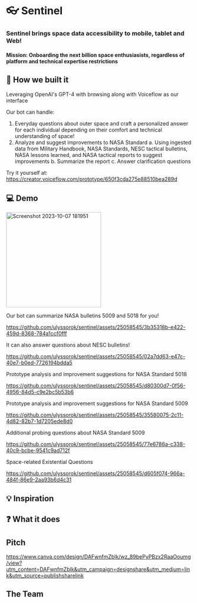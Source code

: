 # 👓 Sentinel

### Sentinel brings space data accessibility to mobile, tablet and Web!

#### Mission: Onboarding the next billion space enthusiasists, regardless of platform and technical expertise restrictions

## 🚧 How we built it 

Leveraging OpenAI's GPT-4 with browsing along with Voiceflow as our interface

Our bot can handle:
1. Everyday questions about outer space and craft a personalized answer for each individual depending on their comfort and technical understanding of space!
2. Analyze and suggest improvements to NASA Standard
  a. Using ingested data from Military Handbook, NASA Standards, NESC tactical bulletins, NASA lessons learned, and NASA tactical reports to suggest improvements
  b. Summarize the report
  c. Answer clarification questions

Try it yourself at: https://creator.voiceflow.com/prototype/650f3cda275e88510bea289d

## 💻 Demo

<img width="257" alt="Screenshot 2023-10-07 181951" src="https://github.com/ulyssorok/sentinel/assets/25058545/5d6d41c0-afc1-4b51-b484-31e0b35d1b71">

Our bot can summarize NASA bulletins 5009 and 5018 for you!

https://github.com/ulyssorok/sentinel/assets/25058545/3b35318b-e422-459d-8368-784a1ccf0fff

It can also answer questions about NESC bulletins!

https://github.com/ulyssorok/sentinel/assets/25058545/02a7dd63-e47c-40e7-b0ed-7726194bdda5

Prototype analysis and improvement suggestions for NASA Standard 5018

https://github.com/ulyssorok/sentinel/assets/25058545/d80300d7-0f56-4956-84d5-c9e2bc5b53b6

Prototype analysis and improvement suggestions for NASA Standard 5009

https://github.com/ulyssorok/sentinel/assets/25058545/35580075-2c11-4d82-82b7-1d7205ede8d0

Additional probing questions about NASA Standard 5009

https://github.com/ulyssorok/sentinel/assets/25058545/77e6786a-c338-40c9-bcbe-9541c9ad712f

Space-related Existential Questions

https://github.com/ulyssorok/sentinel/assets/25058545/d605f074-966a-484f-86e9-2aa93b6d4c31

## 💡 Inspiration 

## ❓ What it does



## Pitch

https://www.canva.com/design/DAFwnfmZblk/wz_89bePyPBzx2RaaOoumg/view?utm_content=DAFwnfmZblk&utm_campaign=designshare&utm_medium=link&utm_source=publishsharelink

## The Team
